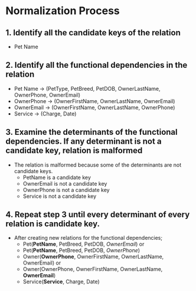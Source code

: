# Normalization Process

## 1. Identify all the candidate keys of the relation
   * Pet Name
## 2. Identify all the functional dependencies in the relation
   * Pet Name &#8594; (PetType, PetBreed, PetDOB, OwnerLastName, OwnerPhone, OwnerEmail)
   * OwnerPhone &#8594; (OwnerFirstName, OwnerLastName, OwnerEmail)
   * OwnerEmail &#8594; (OwnerFirstName, OwnerLastName, OwnerPhone)
   * Service &#8594; (Charge, Date)
  
## 3. Examine the determinants of the functional dependencies. If any determinant is not a candidate key, relation is malformed
   * The relation is malformed because some of the determinants are not candidate keys.
      * PetName is a candidate key
      * OwnerEmail is not a candidate key
      * OwnerPhone is not a candidate key
      * Service is not a candidate key
## 4. Repeat step 3 until every determinant of every relation is candidate key.
   * After creating new relations for the functional dependencies;
      * Pet(**PetName**, PetBreed, PetDOB, _OwnerEmail_)
      or
      * Pet(**PetName**, PetBreed, PetDOB, _OwnerPhone_)
      * Owner(**OwnerPhone**, OwnerFirstName, OwnerLastName, OwnerEmail) 
      or
      * Owner(OwnerPhone, OwnerFirstName, OwnerLastName, **OwnerEmail**)
      * Service(**Service**, Charge, Date)
